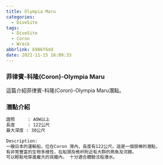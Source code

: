 ```yaml
---
title: Olympia Maru
categories:
  - DiveSite
tags:
  - DiveSite
  - Coron
  - Wreck
abbrlink: 6986f6dd
date: 2021-11-15 16:09:33
---
```

### 菲律賓-科隆(Coron)-Olympia Maru
<!--more-->
這篇介紹菲律賓-科隆(Coron)-Olympia Maru潛點。

### 潛點介紹
```sh
證照     : AOW以上
長度     : 122公尺
最大深度 : 30公尺

Description:
一艘日本的運輸船，位在Coron 灣內，長度有122公尺。這是一個很棒的潛點，
有非常豐富的生物多樣性，在船頭及桅杆附近有大群的燕魚及河豚。
可以輕鬆地穿進龐大的貨艙內， 十分適合體驗沈船潛水。

```
